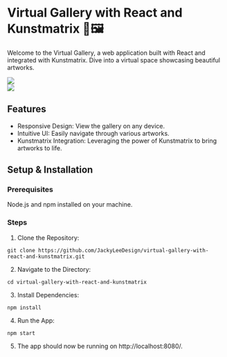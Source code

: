# Virtual Gallery with React and Kunstmatrix 🎨🖼
Welcome to the Virtual Gallery, a web application built with React and integrated with Kunstmatrix. Dive into a virtual space showcasing beautiful artworks.

![](https://hackmd.io/_uploads/S1Cwo33JT.png)
<br>
![](https://hackmd.io/_uploads/BJaus3hy6.png)


## Features
* Responsive Design: View the gallery on any device.
* Intuitive UI: Easily navigate through various artworks.
* Kunstmatrix Integration: Leveraging the power of Kunstmatrix to bring artworks to life.
## Setup & Installation
### Prerequisites
Node.js and npm installed on your machine.
### Steps
1. Clone the Repository:

```bash=
git clone https://github.com/JackyLeeDesign/virtual-gallery-with-react-and-kunstmatrix.git
```
2. Navigate to the Directory:

```bash=
cd virtual-gallery-with-react-and-kunstmatrix
```
3. Install Dependencies:

```bash=
npm install
```
4. Run the App:

```bash=
npm start
```
5. The app should now be running on http://localhost:8080/.